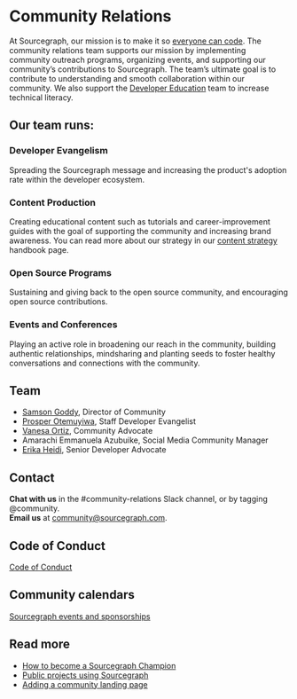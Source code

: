 # Community Relations

At Sourcegraph, our mission is to make it so [everyone can code](../../../strategy-goals/strategy#purpose). The community relations team supports our mission by implementing community outreach programs, organizing events, and supporting our community’s contributions to Sourcegraph. The team’s ultimate goal is to contribute to understanding and smooth collaboration within our community. We also support the [Developer Education](../education/index.md) team to increase technical literacy.

## Our team runs:

### Developer Evangelism

Spreading the Sourcegraph message and increasing the product's adoption rate within the developer ecosystem.

### Content Production

Creating educational content such as tutorials and career-improvement guides with the goal of supporting the community and increasing brand awareness. You can read more about our strategy in our [content strategy](content-strategy.md) handbook page.

### Open Source Programs

Sustaining and giving back to the open source community, and encouraging open source contributions.

### Events and Conferences

Playing an active role in broadening our reach in the community, building authentic relationships, mindsharing and planting seeds to foster healthy conversations and connections with the community.

## Team

- [Samson Goddy](../../../team/index.md#samson-goddy), Director of Community
- [Prosper Otemuyiwa](../../../team/index.md#prosper-otemuyiwa), Staff Developer Evangelist
- [Vanesa Ortiz](../../../team/index.md#vanesa-ortiz), Community Advocate
- Amarachi Emmanuela Azubuike, Social Media Community Manager
- [Erika Heidi](../../../team/index.md#erika-heidi), Senior Developer Advocate

## Contact

**Chat with us** in the #community-relations Slack channel, or by tagging @community. <br/>
**Email us** at [community@sourcegraph.com](mailto:community@sourcegraph.com).

## Code of Conduct

[Code of Conduct](../../../company-info-and-process/communication/code_of_conduct.mdcommunity-code-of-conduct.md)

## Community calendars

[Sourcegraph events and sponsorships](https://calendar.google.com/calendar/u/0?cid=Y184bnRwamprbjI0Y3IzY2g2NTY2dHQyNTNmc0Bncm91cC5jYWxlbmRhci5nb29nbGUuY29t)

## Read more

- [How to become a Sourcegraph Champion](../process/becoming_a_sourcegraph_champion.md)
- [Public projects using Sourcegraph](../process/public_projects_using_sourcegraph.md)
- [Adding a community landing page](../process/oss_community_pages.md)
